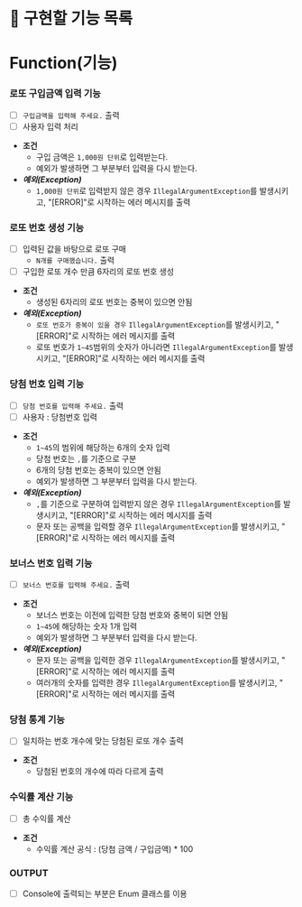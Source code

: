 # 🚀 구현할 기능 목록

# Function(기능)
### 로또 구입금액 입력 기능
- [ ] `구입금액을 입력해 주세요.` 출력
- [ ] 사용자 입력 처리
- **조건**
  - 구입 금액은 `1,000원 단위`로 입력받는다.
  - 예외가 발생하면 그 부분부터 입력을 다시 받는다.
- ***예외(Exception)***
  - `1,000원 단위`로 입력받지 않은 경우 `IllegalArgumentException`를 발생시키고, "[ERROR]"로 시작하는 에러 메시지를 출력

### 로또 번호 생성 기능
- [ ] 입력된 값을 바탕으로 로또 구매
  - `N개를 구매했습니다.` 출력
- [ ] 구입한 로또 개수 만큼 6자리의 로또 번호 생성
- **조건**
  - 생성된 6자리의 로또 번호는 중복이 있으면 안됨
- ***예외(Exception)***
  - `로또 번호가 중복이 있을 경우` `IllegalArgumentException`를 발생시키고, "[ERROR]"로 시작하는 에러 메시지를 출력
  - 로또 번호가 `1~45`범위의 숫자가 아니라면 `IllegalArgumentException`를 발생시키고, "[ERROR]"로 시작하는 에러 메시지를 출력

### 당첨 번호 입력 기능
- [ ] `당첨 번호를 입력해 주세요.` 출력
- [ ] 사용자 : 당첨번호 입력
- **조건**
  - `1~45`의 범위에 해당하는 6개의 숫자 입력
  - 당첨 번호는 `,`를 기준으로 구분
  - 6개의 당첨 번호는 중복이 있으면 안됨
  - 예외가 발생하면 그 부분부터 입력을 다시 받는다.
- ***예외(Exception)***
  - `,`를 기준으로 구분하여 입력받지 않은 경우 `IllegalArgumentException`를 발생시키고, "[ERROR]"로 시작하는 에러 메시지를 출력
  - 문자 또는 공백을 입력할 경우 `IllegalArgumentException`를 발생시키고, "[ERROR]"로 시작하는 에러 메시지를 출력

### 보너스 번호 입력 기능
- [ ] `보너스 번호를 입력해 주세요.` 출력
- **조건**
  - 보너스 번호는 이전에 입력한 당첨 번호와 중복이 되면 안됨
  - `1~45`에 해당하는 숫자 1개 입력
  - 예외가 발생하면 그 부분부터 입력을 다시 받는다.
- ***예외(Exception)***
  - 문자 또는 공백을 입력한 경우 `IllegalArgumentException`를 발생시키고, "[ERROR]"로 시작하는 에러 메시지를 출력
  - 여러개의 숫자를 입력한 경우 `IllegalArgumentException`를 발생시키고, "[ERROR]"로 시작하는 에러 메시지를 출력


### 당첨 통계 기능
- [ ] 일치하는 번호 개수에 맞는 당첨된 로또 개수 출력
- **조건**
  - 당첨된 번호의 개수에 따라 다르게 출력


### 수익률 계산 기능
- [ ] 총 수익률 계산
- **조건**
  - 수익률 계산 공식 : (당첨 금액 / 구입금액) * 100

### OUTPUT
- [ ] Console에 출력되는 부분은 Enum 클래스를 이용

